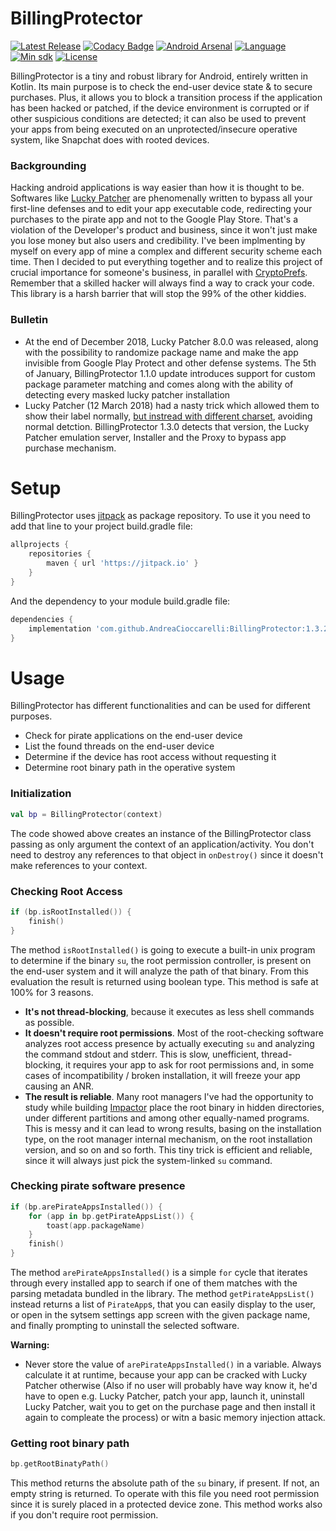 # BillingProtector
[![Latest Release](https://jitpack.io/v/AndreaCioccarelli/BillingProtector.svg)](https://jitpack.io/#AndreaCioccarelli/BillingProtector)
[![Codacy Badge](https://api.codacy.com/project/badge/Grade/a5bcdb5592d042f1825457fb9fafb778)](https://www.codacy.com/app/cioccarelliandrea01/BillingProtector)
[![Android Arsenal](https://img.shields.io/badge/Android%20Arsenal-BillingProtector-green.svg?style=flat)](https://android-arsenal.com/details/1/7289)
[![Language](https://img.shields.io/badge/language-kotlin-orange.svg)](https://github.com/AndreaCioccarelli/BillingProtector/blob/master/library/build.gradle)
[![Min sdk](https://img.shields.io/badge/minsdk-14-yellow.svg)](https://github.com/AndreaCioccarelli/BillingProtector/blob/master/library/build.gradle)
[![License](https://img.shields.io/hexpm/l/plug.svg)](https://github.com/AndreaCioccarelli/BillingProtector/blob/master/LICENSE)

BillingProtector is a tiny and robust library for Android, entirely written in Kotlin. Its main purpose is to check the end-user device state & to secure purchases. 
Plus, it allows you to block a transition process if the application has been hacked or patched, if the device environment is corrupted or if other suspicious conditions are detected; it can also be used to prevent your apps from being executed on an unprotected/insecure operative system, like Snapchat does with rooted devices.

### Backgrounding
Hacking android applications is way easier than how it is thought to be. Softwares like [Lucky Patcher](https://www.luckypatchers.com) are phenomenally written to bypass all your first-line defenses and to edit your app executable code, redirecting your purchases to the pirate app and not to the Google Play Store.
That's a violation of the Developer's product and business, since it won't just make you lose money but also users and credibility.
I've been implmenting by myself on every app of mine a complex and different security scheme each time. Then I decided to put everything together and to realize this project of crucial importance for someone's business, in parallel with [CryptoPrefs](https://github.com/AndreaCioccarelli/CryptoPrefs).
Remember that a skilled hacker will always find a way to crack your code. This library is a harsh barrier that will stop the 99% of the other kiddies.

### Bulletin
- At the end of December 2018, Lucky Patcher 8.0.0 was released, along with the possibility to randomize package name and make the app invisible from Google Play Protect and other defense systems.
The 5th of January, BillingProtector 1.1.0 update introduces support for custom package parameter matching and comes along with the ability of detecting every masked lucky patcher installation
- Lucky Patcher (12 March 2018) had a nasty trick which allowed them to show their label normally, [but instread with different charset](https://twitter.com/ACioccarelli/status/1105249064147472385), avoiding normal detction. 
BillingProtector 1.3.0 detects that version, the Lucky Patcher emulation server, Installer and the Proxy to bypass app purchase mechanism.


# Setup
BillingProtector uses [jitpack](https://jitpack.io/#AndreaCioccarelli/BillingProtector) as package repository.
To use it you need to add that line to your project build.gradle file:
```gradle
allprojects {
    repositories {
        maven { url 'https://jitpack.io' }
    }
}
```
And the dependency to your module build.gradle file:
```gradle
dependencies {
    implementation 'com.github.AndreaCioccarelli:BillingProtector:1.3.2'
}
```

# Usage
BillingProtector has different functionalities and can be used for different purposes.
- Check for pirate applications on the end-user device
- List the found threads on the end-user device
- Determine if the device has root access without requesting it
- Determine root binary path in the operative system

### Initialization
```kotlin
val bp = BillingProtector(context)
```
The code showed above creates an instance of the BillingProtector class passing as only argument the context of an application/activity.
You don't need to destroy any references to that object in `onDestroy()` since it doesn't make references to your context.

### Checking Root Access
```kotlin
if (bp.isRootInstalled()) {
    finish()
}
```

The method `isRootInstalled()` is going to execute a built-in unix program to determine if the binary `su`, the root permission controller, is present on the end-user system and it will analyze the path of that binary. From this evaluation the result is returned using boolean type.
This method is safe at 100% for 3 reasons.
- **It's not thread-blocking**, because it executes as less shell commands as possible.
- **It doesn't require root permissions**. Most of the root-checking software analyzes root access presence by actually executing `su` and analyzing the command stdout and stderr. This is slow, unefficient, thread-blocking, it requires your app to ask for root permissions and, in some cases of incompatibility / broken installation, it will freeze your app causing an ANR.
- **The result is reliable**. Many root managers I've had the opportunity to study while building [Impactor](https://play.google.com/store/apps/details?id=com.andreacioccarelli.impactor) place the root binary in hidden directories, under different partitions and among other equally-named programs. This is messy and it can lead to wrong results, basing on the installation type, on the root manager internal mechanism, on the root installation version, and so on and so forth. This tiny trick is efficient and reliable, since it will always just pick the system-linked `su` command.

### Checking pirate software presence
```kotlin
if (bp.arePirateAppsInstalled()) {
    for (app in bp.getPirateAppsList()) {
        toast(app.packageName)
    }
    finish()
}
```
The method `arePirateAppsInstalled()` is a simple `for` cycle that iterates through every installed app to search if one of them matches with the parsing metadata bundled in the library.
The method `getPirateAppsList()` instead returns a list of `PirateApp`s, that you can easily display to the user, or open in the sytsem settings app screen with the given package name, and finally prompting to uninstall the selected software.

**Warning:**
- Never store the value of `arePirateAppsInstalled()` in a variable. Always calculate it at runtime, because your app can be cracked with Lucky Patcher otherwise (Also if no user will probably have way know it, he'd have to open e.g. Lucky Patcher, patch your app, launch it, uninstall Lucky Patcher, wait you to get on the purchase page and then install it again to compleate the process) or witn a basic memory injection attack.

### Getting root binary path
```kotlin
bp.getRootBinatyPath()
```

This method returns the absolute path of the `su` binary, if present. If not, an empty string is returned.
To operate with this file you need root permission since it is surely placed in a protected device zone.
This method works also if you don't require root permission.
